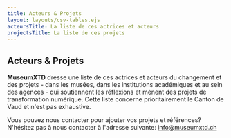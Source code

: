 ```yaml
---
title: Acteurs & Projets
layout: layouts/csv-tables.ejs
acteursTitle: La liste de ces actrices et acteurs
projectsTitle: La liste de ces projets
---
```


## Acteurs & Projets
**MuseumXTD** dresse une liste de ces actrices et acteurs du changement et des projets - dans les musées, dans les institutions académiques et au sein des agences - qui soutiennent les réflexions et mènent des projets de transformation numérique. Cette liste concerne prioritairement le Canton de Vaud et n'est pas exhaustive.

Vous pouvez nous contacter pour ajouter vos projets et références? N'hésitez pas à nous contacter à l'adresse suivante: [info@museumxtd.ch](mailto:info@museumxtd.ch)

